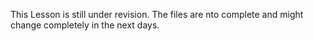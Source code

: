 This Lesson is still under revision. The files are nto complete and might change completely in the next days.

